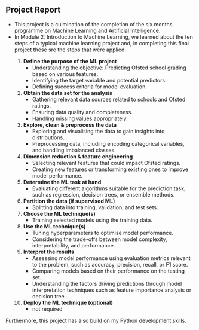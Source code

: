 ## Project Report

- This project is a culmination of the completion of the six months programme on Machine Learning and Artificial Intelligence. 
- In Module 2: Introduction to Machine Learning, we learned about the ten steps of a typical machine learning project and, in completing this final project these sre the steps that were applied:
   <p>
    <ol type="1">
     <li><b>Define the purpose of the ML project</b>
     <ul>
       <li>Understanding the objective: Predicting Ofsted school grading based on various features.</li>
       <li>Identifying the target variable and potential predictors.</li>
       <li>Defining success criteria for model evaluation.</li>
     </ul>
     </li>
     <li><b>Obtain the data set for the analysis</b>
     <ul>
       <li>Gathering relevant data sources related to schools and Ofsted ratings.</li>
       <li>Ensuring data quality and completeness.</li>
       <li>Handling missing values appropriately.</li>
     </ul>
     </li>
     <li><b>Explore, clean & preprocess the data</b>
     <ul>
       <li>Exploring and visualising the data to gain insights into distributions.</li>
       <li>Preprocessing data, including encoding categorical variables, and handling imbalanced classes.</li>
     </ul>
     </li>
     <li><b>Dimension reduction & feature engineering</b>
     <ul>
       <li>Selecting relevant features that could impact Ofsted ratings.</li>
       <li>Creating new features or transforming existing ones to improve model performance.</li>
     </ul>
     </li>
     <li><b>Determine the ML task at hand</b>
     <ul>
       <li>Evaluating different algorithms suitable for the prediction task, such as regression, decision trees, or ensemble methods.</li>
     </ul>
     </li>
     <li><b>Partition the data (if supervised ML)</b>
     <ul>
       <li>Splitting data into training, validation, and test sets.</li>
     </ul>
     </li>
     <li><b>Choose the ML technique(s)</b>
     <ul>
       <li>Training selected models using the training data.</li>
     </ul>
     </li>
     <li><b>Use the ML technique(s)</b>
     <ul>
       <li>Tuning hyperparameters to optimise model performance.</li>
       <li>Considering the trade-offs between model complexity, interpretability, and performance.</li>
     </ul>
     </li>
     <li><b>Interpret the results</b>
     <ul>
       <li>Assessing model performance using evaluation metrics relevant to the problem, such as accuracy, precision, recall, or F1 score.</li>
       <li>Comparing models based on their performance on the testing set.</li>
       <li>Understanding the factors driving predictions through model interpretation techniques such as feature importance analysis or decision tree.</li>
     </ul>
     </li>
     <li><b>Deploy the ML technique (optional)</b>
     <ul>
       <li>not required</li>
     </ul>
     </li>
    </ol>
   </p>

Furthermore, this project has also build on my Python development skills.